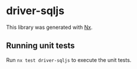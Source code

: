 # driver-sqljs

This library was generated with [Nx](https://nx.dev).

## Running unit tests

Run `nx test driver-sqljs` to execute the unit tests.
